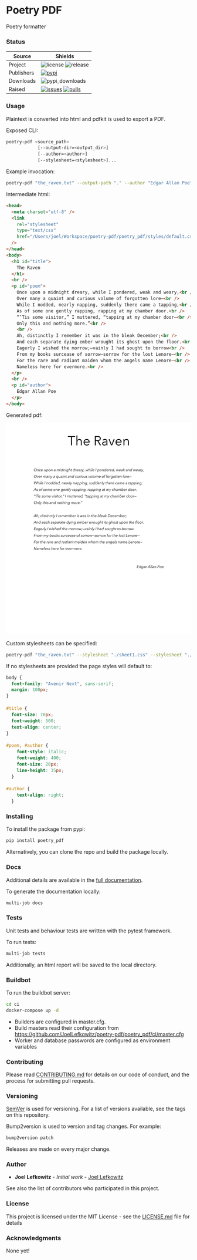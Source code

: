 # Poetry PDF

Poetry formatter

### Status

| Source     | Shields                                                        |
| ---------- | -------------------------------------------------------------- |
| Project    | ![license][license] ![release][release]                        |
| Publishers | [![pypi][pypi]][pypi_link]                                     |
| Downloads  | ![pypi_downloads][pypi_downloads]                              |
| Raised     | [![issues][issues]][issues_link] [![pulls][pulls]][pulls_link] |

<!--- Table links --->

[license]: https://img.shields.io/github/license/JoelLefkowitz/poetry-pdf

[release]: https://img.shields.io/github/v/tag/JoelLefkowitz/poetry-pdf

[pypi_downloads]: https://img.shields.io/pypi/dw/poetry_pdf

[pypi]: https://img.shields.io/pypi/v/poetry_pdf "PyPi"

[pypi_link]: https://pypi.org/project/poetry_pdf

[issues]: https://img.shields.io/github/issues/JoelLefkowitz/poetry-pdf "Issues"

[issues_link]: https://github.com/JoelLefkowitz/poetry-pdf/issues

[pulls]: https://img.shields.io/github/issues-pr/JoelLefkowitz/poetry-pdf "Pull requests"

[pulls_link]: https://github.com/JoelLefkowitz/poetry-pdf/pulls

### Usage

Plaintext is converted into html and pdfkit is used to export a PDF.

Exposed CLI:

```bash
poetry-pdf <source_path>
            [--output-dir=<output_dir>]
            [--author=<author>]
            [--stylesheet=<stylesheet>]...
```

Example invocation:

```bash
poetry-pdf "the_raven.txt" --output-path "." --author "Edgar Allan Poe"
```

Intermediate html:

```html
<head>
  <meta charset="utf-8" />
  <link
    rel="stylesheet"
    type="text/css"
    href="/Users/joel/Workspace/poetry-pdf/poetry_pdf/styles/default.css"
  />
</head>
<body>
  <h1 id="title">
    The Raven
  </h1>
  <br />
  <p id="poem">
    Once upon a midnight dreary, while I pondered, weak and weary,<br />
    Over many a quaint and curious volume of forgotten lore—<br />
    While I nodded, nearly napping, suddenly there came a tapping,<br />
    As of some one gently rapping, rapping at my chamber door.<br />
    “’Tis some visitor,” I muttered, “tapping at my chamber door—<br />
    Only this and nothing more.”<br />
    <br />
    Ah, distinctly I remember it was in the bleak December;<br />
    And each separate dying ember wrought its ghost upon the floor.<br />
    Eagerly I wished the morrow;—vainly I had sought to borrow<br />
    From my books surcease of sorrow—sorrow for the lost Lenore—<br />
    For the rare and radiant maiden whom the angels name Lenore—<br />
    Nameless here for evermore.<br />
  </p>
  <br />
  <p id="author">
    Edgar Allan Poe
  </p>
</body>
```

Generated pdf:

![the_raven.pdf](./example.jpg)

Custom stylesheets can be specified:

```bash
poetry-pdf "the_raven.txt" --stylesheet "./sheet1.css" --stylesheet "./sheet2.css"
```

If no stylesheets are provided the page styles will default to:

```css
body {
  font-family: "Avenir Next", sans-serif;
  margin: 100px;
}

#title {
  font-size: 70px;
  font-weight: 500;
  text-align: center;
}

#poem, #author {
    font-style: italic;
    font-weight: 400;
    font-size: 20px;
    line-height: 35px;
  }

#author {
    text-align: right;
  }
```

### Installing

To install the package from pypi:

```bash
pip install poetry_pdf
```

Alternatively, you can clone the repo and build the package locally.

### Docs

Additional details are available in the [full documentation](https://poetry-pdf.readthedocs.io/en/latest/).

To generate the documentation locally:

```bash
multi-job docs
```

### Tests

Unit tests and behaviour tests are written with the pytest framework.

To run tests:

```bash
multi-job tests
```

Additionally, an html report will be saved to the local directory.

### Buildbot

To run the buildbot server:

```bash
cd ci
docker-compose up -d
```

-   Builders are configured in master.cfg.
-   Build masters read their configuration from <https://github.com/JoelLefkowitz/poetry-pdf/poetry_pdf/ci/master.cfg>
-   Worker and database passwords are configured as environment variables

### Contributing

Please read [CONTRIBUTING.md](CONTRIBUTING.md) for details on our code of conduct, and the process for submitting pull requests.

### Versioning

[SemVer](http://semver.org/) is used for versioning. For a list of versions available, see the tags on this repository.

Bump2version is used to version and tag changes.
For example:

```bash
bump2version patch
```

Releases are made on every major change.

### Author

-   **Joel Lefkowitz** - _Initial work_ - [Joel Lefkowitz](https://github.com/JoelLefkowitz)

See also the list of contributors who participated in this project.

### License

This project is licensed under the MIT License - see the [LICENSE.md](LICENSE.md) file for details

### Acknowledgments

None yet!
